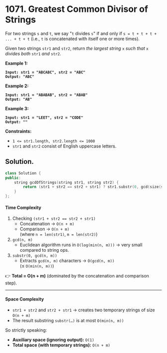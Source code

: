 # 1071. Greatest Common Divisor of Strings

For two strings `s` and `t`, we say "`t` divides `s`" if and only if `s = t + t + t + ... + t + t` (i.e., `t` is concatenated with itself one or more times).

Given two strings `str1` and `str2`, return _the largest string_ `x` _such that_ `x` _divides both_ `str1` _and_ `str2`.

&#x20;

**Example 1:**

<pre><code><strong>Input: str1 = "ABCABC", str2 = "ABC"
</strong><strong>Output: "ABC"
</strong></code></pre>

**Example 2:**

<pre><code><strong>Input: str1 = "ABABAB", str2 = "ABAB"
</strong><strong>Output: "AB"
</strong></code></pre>

**Example 3:**

<pre><code><strong>Input: str1 = "LEET", str2 = "CODE"
</strong><strong>Output: ""
</strong></code></pre>

&#x20;

**Constraints:**

* `1 <= str1.length, str2.length <= 1000`
* `str1` and `str2` consist of English uppercase letters.



## Solution.

```cpp
class Solution {
public:
    string gcdOfStrings(string str1, string str2) {
        return (str1 + str2 == str2 + str1) ? str1.substr(0, gcd(size(str1),size(str2))): "";
    }
};
```

#### **Time Complexity**

1. Checking `(str1 + str2 == str2 + str1)`
   * Concatenation → `O(n + m)`
   * Comparison → `O(n + m)`\
     (where `n = len(str1)`, `m = len(str2)`)
2. `gcd(n, m)`
   * Euclidean algorithm runs in `O(log(min(n, m)))` → very small compared to string ops.
3. `substr(0, gcd(n, m))`
   * Extracts `gcd(n, m)` characters → `O(gcd(n, m))`\
     (≤ `O(min(n, m))`)

👉 **Total = O(n + m)** (dominated by the concatenation and comparison step).

***

#### **Space Complexity**

* `str1 + str2` and `str2 + str1` → creates two temporary strings of size `O(n + m)`
* The result substring `substr(…)` is at most `O(min(n, m))`

So strictly speaking:

* **Auxiliary space (ignoring output):** `O(1)`
* **Total space (with temporary strings):** `O(n + m)`



